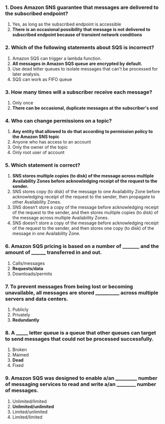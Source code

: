 ### 1. Does Amazon SNS guarantee that messages are delivered to the subscribed endpoint?
1. Yes, as long as the subscribed endpoint is accessible
2. **There is an occasional possibility that message is not delivered to subscribed endpoint because of transient network conditions**

### 2. Which of the following statements about SQS is incorrect?
1. Amazon SQS can trigger a lambda function.
2. **All messages in Amazon SQS queue are encrypted by default.**
3. Use dead letter queues to isolate messages that can't be processed for later analysis.
4. SQS can work as FIFO queue

### 3. How many times will a subscriber receive each message?
1. Only once
2. **There can be occasional, duplicate messages at the subscriber's end**

### 4. Who can change permissions on a topic?
1. **Any entity that allowed to do that according to permission policy to the Amazon SNS topic**
2. Anyone who has access to an account
3. Only the owner of the topic
4. Only root user of account

### 5. Which statement is correct?
1. **SNS stores multiple copies (to disk) of the message across multiple Availability Zones before acknowledging receipt of the request to the sender.**
2. SNS stores copy (to disk) of the message to one Availability Zone before acknowledging receipt of the request to the sender, then propagate to other Availability Zones.
3. SNS doesn’t store a copy of the message before acknowledging receipt of the request to the sender, and then stores multiple copies (to disk) of the message across multiple Availability Zones.
4. SNS doesn’t store a copy of the message before acknowledging receipt of the request to the sender, and then stores one copy (to disk) of the message in one Availability Zone.

### 6. Amazon SQS pricing is based on a number of _______ and the amount of ______ transferred in and out.
1. Calls/messages
2. **Requests/data**
3. Downloads/permits

### 7. To prevent messages from being lost or becoming unavailable, all messages are stored __________ across multiple servers and data centers.
1. Publicly
2. Privately
3. **Redundantly**

### 8. A _____ letter queue is a queue that other queues can target to send messages that could not be processed successfully.
1. Broken
2. Maimed
3. **Dead**
4. Fixed

### 9. Amazon SQS was designed to enable a/an _________ number of messaging services to read and write a/an ________ number of messages.
1. Unlimited/limited
2. **Unlimited/unlimited**
3. Limited/unlimited
4. Limited/limited
